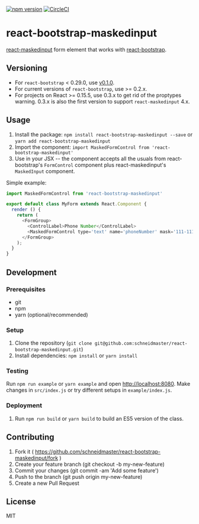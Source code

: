 [![npm version](https://badge.fury.io/js/react-bootstrap-maskedinput.svg)](https://badge.fury.io/js/react-bootstrap-maskedinput)
[![CircleCI](https://circleci.com/gh/schneidmaster/react-bootstrap-maskedinput.svg?style=shield)](https://circleci.com/gh/schneidmaster/react-bootstrap-maskedinput)

# react-bootstrap-maskedinput

[react-maskedinput](https://github.com/insin/react-maskedinput) form element that works with [react-bootstrap](https://github.com/react-bootstrap/react-bootstrap).

## Versioning

* For `react-bootstrap` < 0.29.0, use [v0.1.0](https://github.com/schneidmaster/react-bootstrap-maskedinput/releases/tag/v0.1.0).
* For current versions of `react-bootstrap`, use >= 0.2.x.
* For projects on React >= 0.15.5, use 0.3.x to get rid of the proptypes warning. 0.3.x is also the first version to support `react-maskedinput` 4.x.

## Usage

1. Install the package: `npm install react-bootstrap-maskedinput --save` or `yarn add react-bootstrap-maskedinput`
2. Import the component: `import MaskedFormControl from 'react-bootstrap-maskedinput'`
3. Use in your JSX -- the component accepts all the usuals from react-bootstrap's `FormControl` component plus react-maskedinput's `MaskedInput` component.

Simple example:

```javascript
import MaskedFormControl from 'react-bootstrap-maskedinput'

export default class MyForm extends React.Component {
  render () {
    return (
      <FormGroup>
        <ControlLabel>Phone Number</ControlLabel>
        <MaskedFormControl type='text' name='phoneNumber' mask='111-111-1111' />
      </FormGroup>
    );
  }
}
```

## Development

### Prerequisites

* git
* npm
* yarn (optional/recommended)

### Setup

1. Clone the repository (`git clone git@github.com:schneidmaster/react-bootstrap-maskedinput.git`)
2. Install dependencies: `npm install` or `yarn install`

### Testing

Run `npm run example` or `yarn example` and open [http://localhost:8080](http://localhost:8080). Make changes in `src/index.js` or try different setups in `example/index.js`.

### Deployment

1. Run `npm run build` or `yarn build` to build an ES5 version of the class.

## Contributing

1. Fork it ( https://github.com/schneidmaster/react-bootstrap-maskedinput/fork )
2. Create your feature branch (git checkout -b my-new-feature)
3. Commit your changes (git commit -am 'Add some feature')
4. Push to the branch (git push origin my-new-feature)
5. Create a new Pull Request

## License

MIT
